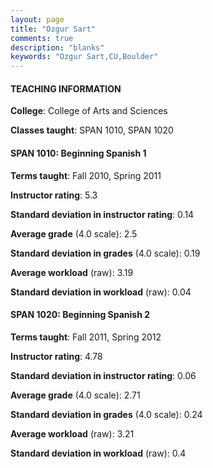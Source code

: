 ```yaml
---
layout: page
title: "Ozgur Sart" 
comments: true
description: "blanks"
keywords: "Ozgur Sart,CU,Boulder"
---
```

<head>
<script src="https://ajax.googleapis.com/ajax/libs/jquery/2.1.3/jquery.min.js"></script>
<script src="https://dl.dropboxusercontent.com/s/pc42nxpaw1ea4o9/highcharts.js?dl=0"></script>
<!-- <script src="../assets/js/highcharts.js"></script> -->
<style type="text/css">@font-face {
	font-family: "Bebas Neue";
	src: url(https://www.filehosting.org/file/details/544349/BebasNeue Regular.otf) format("opentype");
	}
	h1.Bebas { 
		font-family: "Bebas Neue", Verdana, Tahoma;
	}
</style>
</head>
	   
#### TEACHING INFORMATION

**College**: College of Arts and Sciences

**Classes taught**: SPAN 1010, SPAN 1020

#### SPAN 1010: Beginning Spanish 1

**Terms taught**: Fall 2010, Spring 2011

**Instructor rating**: 5.3

**Standard deviation in instructor rating**: 0.14

**Average grade** (4.0 scale): 2.5

**Standard deviation in grades** (4.0 scale): 0.19

**Average workload** (raw): 3.19

**Standard deviation in workload** (raw): 0.04

#### SPAN 1020: Beginning Spanish 2

**Terms taught**: Fall 2011, Spring 2012

**Instructor rating**: 4.78

**Standard deviation in instructor rating**: 0.06

**Average grade** (4.0 scale): 2.71

**Standard deviation in grades** (4.0 scale): 0.24

**Average workload** (raw): 3.21

**Standard deviation in workload** (raw): 0.4


